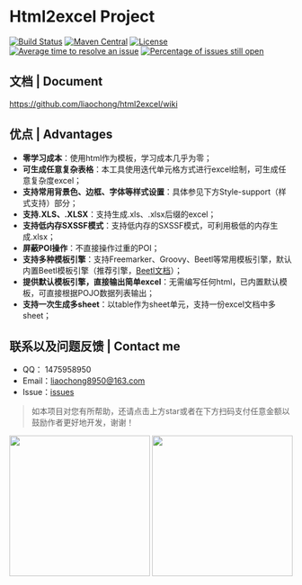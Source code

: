# Html2excel Project
[![Build Status](https://travis-ci.org/liaochong/html2excel.svg?branch=master)](https://travis-ci.org/liaochong/html2excel)
[![Maven Central](https://maven-badges.herokuapp.com/maven-central/com.github.liaochong/html2excel/badge.svg)](https://maven-badges.herokuapp.com/maven-central/com.github.liaochong/html2excel)
[![License](http://img.shields.io/:license-apache-brightgreen.svg)](http://www.apache.org/licenses/LICENSE-2.0.html)
[![Average time to resolve an issue](http://isitmaintained.com/badge/resolution/liaochong/html2excel.svg)](http://isitmaintained.com/project/liaochong/html2excel "Average time to resolve an issue")
[![Percentage of issues still open](http://isitmaintained.com/badge/open/liaochong/html2excel.svg)](http://isitmaintained.com/project/liaochong/html2excel "Percentage of issues still open")

文档 | Document
--------------
https://github.com/liaochong/html2excel/wiki

优点 | Advantages
------------------
- **零学习成本**：使用html作为模板，学习成本几乎为零；
- **可生成任意复杂表格**：本工具使用迭代单元格方式进行excel绘制，可生成任意复杂度excel；
- **支持常用背景色、边框、字体等样式设置**：具体参见下方Style-support（样式支持）部分；
- **支持.XLS、.XLSX**：支持生成.xls、.xlsx后缀的excel；
- **支持低内存SXSSF模式**：支持低内存的SXSSF模式，可利用极低的内存生成.xlsx；
- **屏蔽POI操作**：不直接操作过重的POI；
- **支持多种模板引擎**：支持Freemarker、Groovy、Beetl等常用模板引擎，默认内置Beetl模板引擎（推荐引擎，[Beetl文档](http://ibeetl.com/guide/#beetl)）；
- **提供默认模板引擎，直接输出简单excel**：无需编写任何html，已内置默认模板，可直接根据POJO数据列表输出；
- **支持一次生成多sheet**：以table作为sheet单元，支持一份excel文档中多sheet；

联系以及问题反馈 | Contact me
--------------------------
* QQ： 1475958950
* Email：liaochong8950@163.com
* Issue：[issues](https://github.com/liaochong/html2excel/issues)

> 如本项目对您有所帮助，还请点击上方star或者在下方扫码支付任意金额以鼓励作者更好地开发，谢谢！

<p align="center">
    <img src="https://www.liaochong.site/images/alipay.jpg" height="250"/>
    <img src="https://www.liaochong.site/images/weixin_pay.jpg"  height="250" >
</p>

